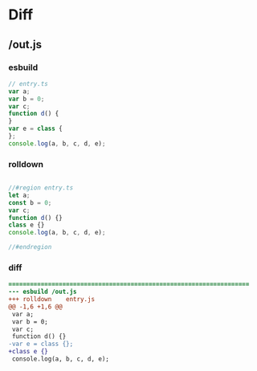 # Diff
## /out.js
### esbuild
```js
// entry.ts
var a;
var b = 0;
var c;
function d() {
}
var e = class {
};
console.log(a, b, c, d, e);
```
### rolldown
```js

//#region entry.ts
let a;
const b = 0;
var c;
function d() {}
class e {}
console.log(a, b, c, d, e);

//#endregion
```
### diff
```diff
===================================================================
--- esbuild	/out.js
+++ rolldown	entry.js
@@ -1,6 +1,6 @@
 var a;
 var b = 0;
 var c;
 function d() {}
-var e = class {};
+class e {}
 console.log(a, b, c, d, e);

```